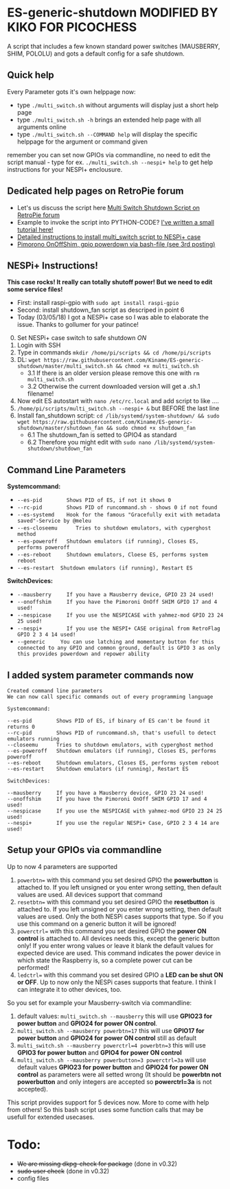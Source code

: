 # ES-generic-shutdown MODIFIED BY KIKO FOR PICOCHESS
A script that includes a few known standard power switches (MAUSBERRY, SHIM, POLOLU) and gots a default config for a safe shutdown.

## Quick help

Every Parameter gots it's own helppage now:

* type `./multi_switch.sh` without arguments will display just a short help page
* type `./multi_switch.sh -h` brings an extended help page with all arguments online
* type `./multi_switch.sh --COMMAND help` will display the specific helppage for the argument or command given
 
 remember you can set now GPIOs via commandline, no need to edit the script manual - type for ex. `./multi_switch.sh --nespi+ help` to get help instructions for your NESPI+ enclousure.
 
 ## Dedicated help pages on RetroPie forum
 
 * Let's us discuss the script here [Multi Switch Shutdown Script on RetroPie forum](https://retropie.org.uk/forum/topic/17415)
 * Example to invoke the script into PYTHON-CODE? [I've written a small tutorial here!](https://retropie.org.uk/forum/topic/17506)
* [Detailed instructions to install multi_switch script to NESPi+ case](https://retropie.org.uk/forum/post/145609)
* [Pimorono OnOffShim, gpio powerdown via bash-file (see 3rd posting)](https://retropie.org.uk/forum/topic/15727/)

## NESPi+ Instructions!

**This case rocks! It really can totally shutoff power! But we need to edit some service files!**
* First: install raspi-gpio with `sudo apt install raspi-gpio`
* Second: install shutdown_fan script as descriped in point 6
* Today (03/05/18) I got a NESPi+ case so I was able to elaborate the issue. Thanks to gollumer for your patince!

0. Set NESPi+ case switch to safe shutdown *ON*
1. Login with SSH
2. Type in commands `mkdir /home/pi/scripts && cd /home/pi/scripts`
3. DL: `wget https://raw.githubusercontent.com/Kiname/ES-generic-shutdown/master/multi_switch.sh && chmod +x multi_switch.sh`
    * 3.1 If there is an older version please remove this one with `rm multi_switch.sh`
    * 3.2 Otherwise the current downloaded version will get a .sh.1 filename!
4. Now edit ES autostart with `nano /etc/rc.local` and add script to like ....
5. `/home/pi/scripts/multi_switch.sh --nespi+ &` but BEFORE the last line    
6. Install fan_shutdown script: `cd /lib/systemd/system-shutdown/ && sudo wget https://raw.githubusercontent.com/Kiname/ES-generic-shutdown/master/shutdown_fan && sudo chmod +x shutdown_fan`
    * 6.1 The shutdown_fan is setted to GPIO4 as standard
    * 6.2 Therefore you might edit with `sudo nano /lib/systemd/system-shutdown/shutdown_fan`

## Command Line Parameters
**Systemcommand:**

* `--es-pid        Shows PID of ES, if not it shows 0`
* `--rc-pid        Shows PID of runcommand.sh - shows 0 if not found`
* `--es-systemd    Hook for the famous "Gracefully exit with metadata saved"-Service by @meleu`
* `--es-closeemu      Tries to shutdown emulators, with cyperghost method`
* `--es-poweroff   Shutdown emulators (if running), Closes ES, performs poweroff`
* `--es-reboot     Shutdown emulators, Cloese ES, performs system reboot`
* `--es-restart  Shutdown emulators (if running), Restart ES`

**SwitchDevices:**

* `--mausberry     If you have a Mausberry device, GPIO 23 24 used!`
* `--onoffshim     If you have the Pimoroni OnOff SHIM GPIO 17 and 4 used!`
* `--nespicase     If you use the NESPICASE with yahmez-mod GPIO 23 24 25 used!`
* `--nespi+        If you use the NESPI+ CASE original from RetroFlag GPIO 2 3 4 14 used!`
* `--generic     You can use latching and momentary button for this connected to any GPIO and common ground, default is GPIO 3 as only this provides powerdown and repower ability`

## I added system parameter commands now

```
Created command line parameters
We can now call specific commands out of every programming language

Systemcommand:

--es-pid        Shows PID of ES, if binary of ES can't be found it returns 0
--rc-pid        Shows PID of runcommand.sh, that's usefull to detect emulators running
--closeemu      Tries to shutdown emulators, with cyperghost method
--es-poweroff   Shutdown emulators (if running), Closes ES, performs poweroff
--es-reboot     Shutdown emulators, Closes ES, performs system reboot
--es-restart    Shutdown emulators (if running), Restart ES

SwitchDevices:

--mausberry     If you have a Mausberry device, GPIO 23 24 used!
--onoffshim     If you have the Pimoroni OnOff SHIM GPIO 17 and 4 used!
--nespicase     If you use the NESPICASE with yahmez-mod GPIO 23 24 25 used!
--nespi+        If you use the regular NESPi+ Case, GPIO 2 3 4 14 are used!
```

## Setup your GPIOs via commandline

Up to now 4 parameters are supported
1. `powerbtn=` with this command you set desired GPIO the **powerbutton** is attached to. If you left unsigned or you enter wrong setting, then default values are used. All devices support that command
2. `resetbtn=` with this command you set desired GPIO the **resetbutton** is attached to. If you left unsigned or you enter wrong setting, then default values are used. Only the both NESPi cases supports that type. So if you use this command on a generic button it will be ignored!
3. `powerctrl=` with this command you set desired GPIO the **power ON control** is attached to. All devices needs this, except the generic button only! If you enter wrong values or leave it blank the default values for expected device are used. This command indicates the power device in which state the Raspberry is, so a complete power cut can be performed!
4. `ledctrl=` with this command you set desired GPIO a **LED can be shut ON or OFF**. Up to now only the NESPi cases supports that feature. I think I can integrate it to other devices, too.

So you set for example your Mausberry-switch via commandline:
1. default values: `multi_switch.sh --mausberry` this will use **GPIO23 for power button** and **GPIO24 for power ON control**.
2. `multi_switch.sh --mausberry powerbtn=17` this will use **GPIO17 for power button** and **GPIO24 for power ON control** still as default
3. `multi_switch.sh --mausberry powerctrl=4 powerbtn=3` this will use **GPIO3 for power button** and **GPIO4 for power ON control**
4. `multi_switch.sh --mausberry powerbutton=3 powerctrl=3a` will use default values **GPIO23 for power button** and **GPIO24 for power ON control** as parameters were all setted wrong (It should be **powerbtn not powerbutton** and only integers are accepted so **powerctrl=3a** is not accepted).

This script provides support for 5 devices now. More to come with help from others! So this bash script uses some function calls that may be usefull for extended usecases. 

# Todo:
* ~~We are missing dkpg-check for package~~ (done in v0.32)
* ~~sudo user check~~ (done in v0.32)
* config files

